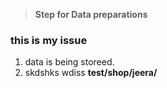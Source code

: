 > **Step for Data preparations**
### this is my issue
1) data is being storeed.
2) skdshks
wdiss **test/shop/jeera/**

